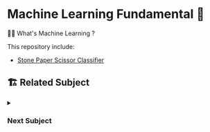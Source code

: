 # Machine Learning Fundamental 🔰

🤷‍♂️ What's Machine Learning ?

This repository include:
  * [Stone Paper Scissor Classifier](https://github.com/manabil/Machine_Learning_Fundamental/blob/main/Batu%20Kertas%20Gunting%20Classifier.ipynb)

## 🏗 Related Subject
<details>

<summary><h3>Next Subject</h3></summary>

[![Readme Card](https://github-readme-stats.vercel.app/api/pin/?username=manabil&repo=Machine_Learning_Intermediate&show_owner=true&theme=tokyonight&bg_color=151515&title_color=fb8c00&text_color=ffffff&icon_color=39d353&border_color=151515)](https://github.com/manabil/Machine_Learning_Intermediate)

</details>
